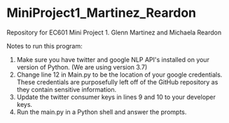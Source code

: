 # MiniProject1_Martinez_Reardon
Repository for EC601 Mini Project 1. Glenn Martinez and Michaela Reardon

Notes to run this program:
1. Make sure you have twitter and google NLP API's installed on your version of Python. (We are using version 3.7)
2. Change line 12 in Main.py to be the location of your google credentials. These credentials are purposefully left off of the GitHub repository as they contain sensitive information.
3. Update the twitter consumer keys in lines 9 and 10 to your developer keys.
4. Run the main.py in a Python shell and answer the prompts.
